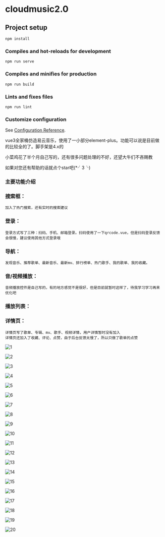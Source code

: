 # cloudmusic2.0

## Project setup
```
npm install
```

### Compiles and hot-reloads for development
```
npm run serve
```

### Compiles and minifies for production
```
npm run build
```

### Lints and fixes files
```
npm run lint
```

### Customize configuration
See [Configuration Reference](https://cli.vuejs.org/config/).

vue3全家桶仿造易云音乐，使用了一小部分element-plus。功能可以说是目前做的比较全的了。脚手架是4.x的

小菜鸡花了半个月自己写的，还有很多问题处理的不好，还望大牛们不吝赐教

如果对您还有帮助的话就点个star吧(*╯3╰)

### 主要功能介绍
  ### 搜索框：
    加入了热门搜索，还有实时的搜索建议
  ### 登录：
    登录方式写了三种：扫码、手机、邮箱登录。扫码使用了一下qrcode.vue，但是扫码登录反馈会很慢，建议使用其他方式登录哦
  ### 导航：
    发现音乐、推荐歌单、最新音乐、最新mv、排行榜单、热门歌手、我的歌单、我的收藏。
  ### 音/视频播放：
    音频播放控件是自己写的，有的地方感觉不是很好，但是目前就暂时这样了，待我学习学习再来优化吧
  ### 播放列表： 
  ### 详情页：
    详情页写了歌单、专辑、mv、歌手、视频详情，用户详情暂时没有加入
    详情页还加入了收藏、评论、点赞，由于后台反馈太慢了，所以只做了歌单的点赞
  ![1](https://user-images.githubusercontent.com/90769279/144597359-8583a389-93fd-4d29-bd11-f868ba3c2e70.png)
 
![2](https://user-images.githubusercontent.com/90769279/144597368-eb6fa7da-645f-4dd0-a673-484119d71dec.png)

![3](https://user-images.githubusercontent.com/90769279/144597372-0341641d-10c3-452b-aa96-b54928840c44.png)

![4](https://user-images.githubusercontent.com/90769279/144597375-76c70188-b432-41fa-b798-da198be7afc9.png)

![5](https://user-images.githubusercontent.com/90769279/144597379-68a65393-7ff0-4fe0-8754-8b2582a46583.png)

![6](https://user-images.githubusercontent.com/90769279/144597380-90440b80-89c6-42da-b2d2-60dceae49e1f.png)

![7](https://user-images.githubusercontent.com/90769279/144597384-0db3e731-26b7-4698-b0c2-7c4f7e3c6959.png)

![8](https://user-images.githubusercontent.com/90769279/144597386-a366e7db-e3b8-490a-94f2-f45b9e0479b5.png)

![9](https://user-images.githubusercontent.com/90769279/144597388-2d85c6bb-9200-412e-8afc-6c89182af70e.png)

![10](https://user-images.githubusercontent.com/90769279/144597389-1d936a1f-ea2d-4ba0-b63b-9e18d7792870.png)

![11](https://user-images.githubusercontent.com/90769279/144597392-53021503-bbe0-4b06-96a1-1474319b4917.png)

![12](https://user-images.githubusercontent.com/90769279/144597395-5d782912-6214-4869-82fa-9794c00838a5.png)

![13](https://user-images.githubusercontent.com/90769279/144597397-82bc8177-46b9-4488-aa94-c4096d9f3419.png)

![14](https://user-images.githubusercontent.com/90769279/144597399-72519c35-f4d7-4ee7-9e16-18975b25b3f9.png)

![15](https://user-images.githubusercontent.com/90769279/144597402-218b6926-bab0-4a99-bea8-4e1e47d93cd8.png)

![16](https://user-images.githubusercontent.com/90769279/144597406-a34db88e-5e7f-4b4b-9b63-a16cdb4f55db.png)

![17](https://user-images.githubusercontent.com/90769279/144597407-c2c31dff-94d7-4889-b9da-d2b42cf3b5e9.png)

![18](https://user-images.githubusercontent.com/90769279/144597412-6d98222d-4258-46d3-9493-04c78dce1f0b.png)

![19](https://user-images.githubusercontent.com/90769279/144597415-59ba6f77-fc33-49f9-b0d3-b328218e3577.png)

![20](https://user-images.githubusercontent.com/90769279/144599493-834f0c61-338f-4b91-a52d-d046b3b80754.png)
